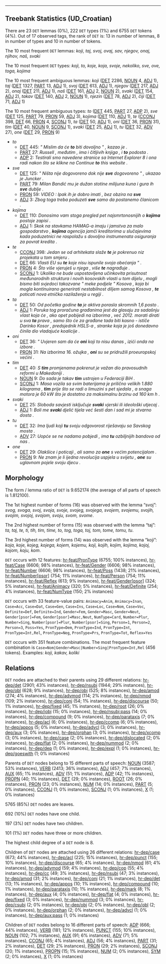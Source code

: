 

--------------------------------------------------------------------------------

## Treebank Statistics (UD_Croatian)

There are 23 `DET` lemmas (0%), 222 `DET` types (1%) and 6755 `DET` tokens (4%).
Out of 17 observed tags, the rank of `DET` is: 13 in number of lemmas, 8 in number of types and 10 in number of tokens.

The 10 most frequent `DET` lemmas: <em>koji, taj, svoj, ovaj, sav, njegov, onaj, njihov, naš, svaki</em>

The 10 most frequent `DET` types:  <em>koji, to, koje, koja, svoje, nekoliko, sve, ove, toga, kojima</em>

The 10 most frequent ambiguous lemmas: <em>koji</em> ([DET]() 2286, [NOUN]() 4, [ADJ]() 1), <em>taj</em> ([DET]() 1327, [PART]() 13, [ADJ]() 1), <em>svoj</em> ([DET]() 613, [ADJ]() 1), <em>njegov</em> ([DET]() 217, [ADJ]() 2), <em>onaj</em> ([DET]() 211, [ADJ]() 1), <em>naš</em> ([DET]() 161, [ADJ]() 2, [NOUN]() 2), <em>svaki</em> ([DET]() 154, [ADJ]() 2), <em>takav</em> ([DET]() 140, [ADJ]() 2, [NOUN]() 1), <em>njezin</em> ([DET]() 78, [ADJ]() 2), <em>čiji</em> ([DET]() 71, [ADJ]() 1)

The 10 most frequent ambiguous types:  <em>to</em> ([DET]() 445, [PART]() 27, [ADP]() 2), <em>sve</em> ([DET]() 125, [PART]() 79, [PRON]() 59, [ADJ]() 3), <em>kojima</em> ([DET]() 110, [ADJ]() 1), <em>te</em> ([CCONJ]() 398, [DET]() 66, [PRON]() 4, [SCONJ]() 1), <em>ta</em> ([DET]() 50, [ADJ]() 1), <em>oni</em> ([DET]() 36, [PRON]() 31), <em>tim</em> ([DET]() 40, [NOUN]() 9, [SCONJ]() 1), <em>svaki</em> ([DET]() 25, [ADJ]() 1), <em>tu</em> ([DET]() 32, [ADV]() 27), <em>one</em> ([DET]() 29, [PRON]() 9)


* <em>to</em>
  * [DET]() 445: <em>" Mislim da će <b>to</b> biti dovoljno " , kazao je .</em>
  * [PART]() 27: <em>Russell , međutim , ima i čitljivih knjiga , i <b>to</b> podosta .</em>
  * [ADP]() 2: <em>Testirali smo navedene stranice sa Internet Explorer 8 i ona radi nakon što se klikne na Continue <b>to</b> this website .</em>
* <em>sve</em>
  * [DET]() 125: <em>" Ništa nije dogovoreno dok nije <b>sve</b> dogovoreno " , ukazao je Juncker .</em>
  * [PART]() 79: <em>Milan Bandić mu je dužan stotine milijuna kuna i gura ih <b>sve</b> dublje .</em>
  * [PRON]() 59: <em>VIDEO : Ipak ih je dobro imati , bez obzira na <b>sve</b></em>
  * [ADJ]() 3: <em>Zbog toga treba poduzeti <b>sve</b> samo da postanemo članicom .</em>
* <em>kojima</em>
  * [DET]() 110: <em>Donosimo vam stoga pregled pet najsmrtonosnijih o <b>kojima</b> postoje zapisi .</em>
  * [ADJ]() 1: <em>Skok na stavkama HAMAG-a imaju i jamstva za malo gospodarstvo , <b>kojima</b> agencija jamči kreditorima u slučajevima kada poduzetnici ne raspolažu s dovoljno instrumenata osiguranja za povrat kredita .</em>
* <em>te</em>
  * [CCONJ]() 398: <em>Jedan se od arhitekata slaže <b>te</b> je pokrenuo niz projekata u tom smjeru .</em>
  * [DET]() 66: <em>Vlasti EU su <b>te</b> koje nisu ispunile svoja obećanja " .</em>
  * [PRON]() 4: <em>Što više vjeruješ u njega , više <b>te</b> nagrađuje .</em>
  * [SCONJ]() 1: <em>Ukoliko ne bude uspostavljena učinkovita prisutnost međunarodnih struktura i novih kosovskih vlasti u tom dijelu , mogli bismo biti svjedoci takozvane " meke podjele " Kosova , koja bi mogla kontinuirano generirati nestabilnost diljem samog Kosova , <b>te</b> poticati nova etnička razilaženja u regiji .</em>
* <em>ta</em>
  * [DET]() 50: <em>Od početka godine <b>ta</b> je aktiva porasla skromnih 1,6 posto .</em>
  * [ADJ]() 1: <em>Poruka tog proračuna građanima jest da glasaju za sadašnju vlast koja će , ako opet pobijedi na izborima , već 2012. morati dirati u sva <b>ta</b> prava , samo što će za građane tada biti kasno - ističe Darinko Kosor , predsjednik HSLS-a , stranke koja je još donedavno činila dio vladajuće koalicije .</em>
* <em>oni</em>
  * [DET]() 36: <em>" Uvjeren sam da će <b>oni</b> koji to nisu danas , izići onda na izbore .</em>
  * [PRON]() 31: <em>Na izborima 16. ožujka , <b>oni</b> su se pridružili proeuropskoj većini .</em>
* <em>tim</em>
  * [DET]() 40: <em>S <b>tim</b> promjenama pokrenut je važan dio pravosudnih reformi u Makedoniji .</em>
  * [NOUN]() 9: <em>Do sada je takav <b>tim</b> ustrojen u Federaciji BiH .</em>
  * [SCONJ]() 1: <em>Masa vozila sa svim baterijama je prilično velikih 1.880 kilograma , <b>tim</b> prije što se radi o limuzini s pet sjedala , a snaga motora je 60 kW što je dostatno za maksimalnu brzinu od 160 km h .</em>
* <em>svaki</em>
  * [DET]() 25: <em>Sloboda savjesti isključuje <b>svaki</b> vjerski ili ideološki utjecaj .</em>
  * [ADJ]() 1: <em>Boli me <b>svaki</b> djelić tijela već šesti dan i sad mi je stvarno dosta .</em>
* <em>tu</em>
  * [DET]() 32: <em>Ima ljudi koji <b>tu</b> svoju odgovorost riješavaju sa Savskog mosta .</em>
  * [ADV]() 27: <em>Uopće se ne nadamo pobjedi , ima <b>tu</b> ozbiljnijih bandova od nas .</em>
* <em>one</em>
  * [DET]() 29: <em>Olakšice i poticaji , ali samo za <b>one</b> s većim potencijalom .</em>
  * [PRON]() 9: <em>Ne znam je li ijedna revolucija uspjela u svijetu , <b>one</b> su uglavnom pojele svoju djecu .</em>

## Morphology

The form / lemma ratio of `DET` is 9.652174 (the average of all parts of speech is 1.812100).

The 1st highest number of forms (16) was observed with the lemma “svoj”: <em>svog, svoga, svoj, svoja, svoje, svojeg, svojega, svojem, svojemu, svojih, svojim, svojoj, svojom, svoju, svom, svome</em>.

The 2nd highest number of forms (15) was observed with the lemma “taj”: <em>ta, taj, te, ti, tih, tim, time, to, tog, toga, toj, tom, tome, tomu, tu</em>.

The 3rd highest number of forms (14) was observed with the lemma “koji”: <em>koja, koje, kojeg, kojega, kojem, kojemu, koji, kojih, kojim, kojima, kojoj, kojom, koju, kom</em>.

`DET` occurs with 12 features: [hr-feat/PronType]() (6755; 100% instances), [hr-feat/Case]() (6606; 98% instances), [hr-feat/Gender]() (6606; 98% instances), [hr-feat/Number]() (6606; 98% instances), [hr-feat/Poss]() (1438; 21% instances), [hr-feat/Number[psor]]() (754; 11% instances), [hr-feat/Person]() (754; 11% instances), [hr-feat/Reflex]() (613; 9% instances), [hr-feat/Gender[psor]]() (324; 5% instances), [hr-feat/Animacy]() (320; 5% instances), [hr-feat/Definite]() (254; 4% instances), [hr-feat/NumType]() (150; 2% instances)

`DET` occurs with 33 feature-value pairs: `Animacy=Anim`, `Animacy=Inan`, `Case=Acc`, `Case=Dat`, `Case=Gen`, `Case=Ins`, `Case=Loc`, `Case=Nom`, `Case=Voc`, `Definite=Def`, `Definite=Ind`, `Gender=Fem`, `Gender=Masc`, `Gender=Neut`, `Gender[psor]=Fem`, `Gender[psor]=Masc,Neut`, `NumType=Card`, `Number=Plur`, `Number=Sing`, `Number[psor]=Plur`, `Number[psor]=Sing`, `Person=1`, `Person=2`, `Person=3`, `Poss=Yes`, `PronType=Dem`, `PronType=Ind`, `PronType=Int`, `PronType=Int,Rel`, `PronType=Neg`, `PronType=Prs`, `PronType=Tot`, `Reflex=Yes`

`DET` occurs with 351 feature combinations.
The most frequent feature combination is `Case=Nom|Gender=Masc|Number=Sing|PronType=Int,Rel` (456 tokens).
Examples: <em>koji, kakav, koliki</em>


## Relations

`DET` nodes are attached to their parents using 29 different relations: [hr-dep/det]() (2901; 43% instances), [hr-dep/nsubj]() (1944; 29% instances), [hr-dep/obl]() (628; 9% instances), [hr-dep/obj]() (525; 8% instances), [hr-dep/amod]() (274; 4% instances), [hr-dep/advmod]() (114; 2% instances), [hr-dep/nmod]() (109; 2% instances), [hr-dep/conj]() (54; 1% instances), [hr-dep/discourse]() (50; 1% instances), [hr-dep/fixed]() (45; 1% instances), [hr-dep/root]() (26; 0% instances), [hr-dep/iobj]() (15; 0% instances), [hr-dep/nsubj:pass]() (14; 0% instances), [hr-dep/compound]() (9; 0% instances), [hr-dep/parataxis]() (7; 0% instances), [hr-dep/acl]() (6; 0% instances), [hr-dep/ccomp]() (6; 0% instances), [hr-dep/appos]() (5; 0% instances), [hr-dep/advcl]() (3; 0% instances), [hr-dep/aux]() (3; 0% instances), [hr-dep/orphan]() (3; 0% instances), [hr-dep/xcomp]() (3; 0% instances), [hr-dep/case]() (2; 0% instances), [hr-dep/dislocated]() (2; 0% instances), [hr-dep/flat]() (2; 0% instances), [hr-dep/nummod]() (2; 0% instances), [hr-dep/dep]() (1; 0% instances), [hr-dep/expl]() (1; 0% instances), [hr-dep/goeswith]() (1; 0% instances)

Parents of `DET` nodes belong to 15 different parts of speech: [NOUN]() (3587; 53% instances), [VERB]() (2413; 36% instances), [ADJ]() (457; 7% instances), [AUX]() (65; 1% instances), [ADV]() (51; 1% instances), [ADP]() (42; 1% instances), [PROPN]() (40; 1% instances), [DET]() (29; 0% instances), [ROOT]() (26; 0% instances), [PRON]() (23; 0% instances), [NUM]() (14; 0% instances), [PART]() (5; 0% instances), [CCONJ]() (1; 0% instances), [SCONJ]() (1; 0% instances), [X]() (1; 0% instances)

5765 (85%) `DET` nodes are leaves.

692 (10%) `DET` nodes have one child.

197 (3%) `DET` nodes have two children.

101 (1%) `DET` nodes have three or more children.

The highest child degree of a `DET` node is 8.

Children of `DET` nodes are attached using 26 different relations: [hr-dep/case]() (673; 44% instances), [hr-dep/acl]() (225; 15% instances), [hr-dep/punct]() (155; 10% instances), [hr-dep/discourse]() (65; 4% instances), [hr-dep/nmod]() (61; 4% instances), [hr-dep/advmod]() (59; 4% instances), [hr-dep/cop]() (55; 4% instances), [hr-dep/cc]() (49; 3% instances), [hr-dep/nsubj]() (47; 3% instances), [hr-dep/amod]() (31; 2% instances), [hr-dep/conj]() (21; 1% instances), [hr-dep/det]() (13; 1% instances), [hr-dep/appos]() (10; 1% instances), [hr-dep/compound]() (10; 1% instances), [hr-dep/parataxis]() (10; 1% instances), [hr-dep/mark]() (8; 1% instances), [hr-dep/aux]() (4; 0% instances), [hr-dep/flat]() (4; 0% instances), [hr-dep/fixed]() (3; 0% instances), [hr-dep/nummod]() (3; 0% instances), [hr-dep/csubj]() (2; 0% instances), [hr-dep/obj]() (2; 0% instances), [hr-dep/obl]() (2; 0% instances), [hr-dep/orphan]() (2; 0% instances), [hr-dep/advcl]() (1; 0% instances), [hr-dep/aux:pass]() (1; 0% instances)

Children of `DET` nodes belong to 16 different parts of speech: [ADP]() (666; 44% instances), [VERB]() (181; 12% instances), [PUNCT]() (155; 10% instances), [NOUN]() (102; 7% instances), [AUX]() (91; 6% instances), [ADV]() (71; 5% instances), [CCONJ]() (65; 4% instances), [ADJ]() (56; 4% instances), [PART]() (31; 2% instances), [DET]() (29; 2% instances), [PRON]() (29; 2% instances), [SCONJ]() (20; 1% instances), [PROPN]() (15; 1% instances), [NUM]() (2; 0% instances), [SYM]() (2; 0% instances), [X]() (1; 0% instances)

